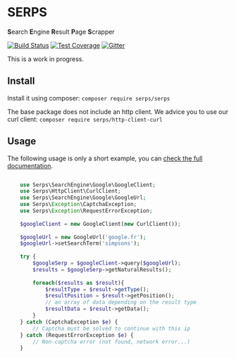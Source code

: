 SERPS
=====

**S**earch **E**ngine **R**esult **P**age **S**crapper

[![Build Status](https://travis-ci.org/serp-spider/serps.svg?branch=master)](https://travis-ci.org/serp-spider/serps)
[![Test Coverage](https://codeclimate.com/github/serp-spider/serps/badges/coverage.svg)](https://codeclimate.com/github/serp-spider/serps/coverage)
[![Gitter](https://img.shields.io/gitter/room/nwjs/nw.js.svg)](https://gitter.im/serp-spider/help)


This is a work in progress.

Install
-------

Install it using composer: ``composer require serps/serps``

The base package does not include an http client. 
We advice you to use our curl client: ``composer require serps/http-client-curl``


Usage
-----

The following usage is only a short example, you can [check the full documentation](http://serp-spider.github.io/documentation/).


```php

    use Serps\SearchEngine\Google\GoogleClient;
    use Serps\HttpClient\CurlClient;
    use Serps\SearchEngine\Google\GoogleUrl;
    use Serps\Exception\CaptchaException;
    use Serps\Exception\RequestErrorException;
    
    $googleClient = new GoogleClient(new CurlClient());
    
    $googleUrl = new GoogleUrl('google.fr');
    $googleUrl->setSearchTerm('simpsons');
    
    try {
        $googleSerp = $googleClient->query($googleUrl);
        $results = $googleSerp->getNaturalResults();
        
        foreach($results as $result){
            $resultType = $result->getType();
            $resultPosition = $result->getPosition();
            // an array of data depending on the result type
            $resultData = $result->getData(); 
        } 
    } catch (CaptchaException $e) {
        // Captcha must be solved to continue with this ip
    } catch (RequestErrorException $e) {
        // Non-captcha error (not found, network error...)
    }

```
